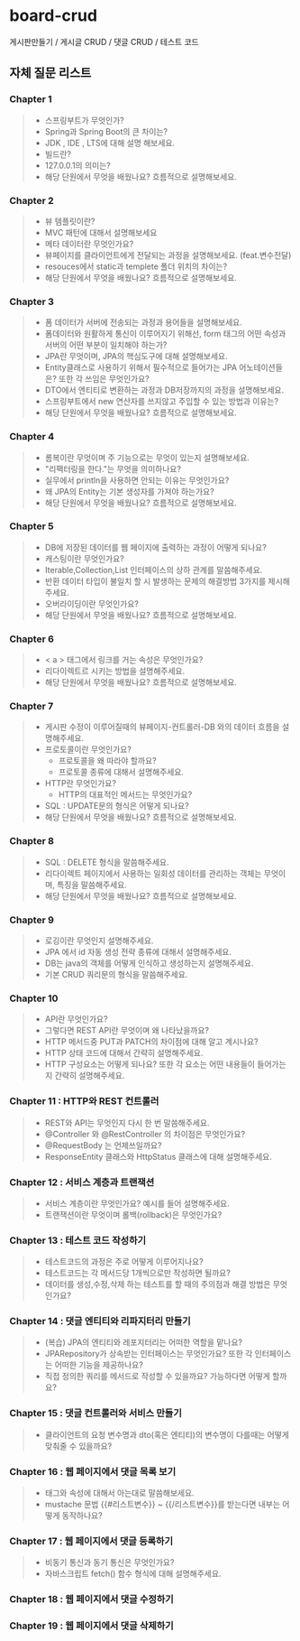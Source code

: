 # board-crud
게시판만들기 / 게시글 CRUD / 댓글 CRUD / 테스트 코드

## 자체 질문 리스트

### Chapter 1
> - 스프링부트가 무엇인가?
> - Spring과 Spring Boot의 큰 차이는?
> - JDK , IDE , LTS에 대해 설명 해보세요.
> - 빌드란?
> - 127.0.0.1의 의미는?
> - 해당 단원에서 무엇을 배웠나요? 흐름적으로 설명해보세요.

### Chapter 2
> - 뷰 템플릿이란?
> - MVC 패턴에 대해서 설명해보세요
> - 메타 데이터란 무엇인가요?
> - 뷰페이지를 클라이언트에게 전달되는 과정을 설명해보세요. (feat.변수전달)
> - resouces에서 static과 templete 폴더 위치의 차이는?
> - 해당 단원에서 무엇을 배웠나요? 흐름적으로 설명해보세요.

### Chapter 3
> - 폼 데이터가 서버에 전송되는 과정과 용어들을 설명해보세요.
> - 폼데이터와 원활하게 통신이 이루어지기 위해선, form 태그의 어떤 속성과 서버의 어떤 부분이 일치해야 하는가?
> - JPA란 무엇이며, JPA의 핵심도구에 대해 설명해보세요.
> - Entity클래스로 사용하기 위해서 필수적으로 들어가는 JPA 어노테이션들은? 또한 각 쓰임은 무엇인가요?
> - DTO에서 엔티티로 변환하는 과정과 DB저장까지의 과정을 설명해보세요.
> - 스프링부트에서 new 연산자를 쓰지않고 주입할 수 있는 방법과 이유는?
> - 해당 단원에서 무엇을 배웠나요? 흐름적으로 설명해보세요.

### Chapter 4
> - 롬복이란 무엇이며 주 기능으로는 무엇이 있는지 설명해보세요.
> - "리팩터링을 한다."는 무엇을 의미하나요?
> - 실무에서 println을 사용하면 안되는 이유는 무엇인가요?
> - 왜 JPA의 Entity는 기본 생성자를 가져야 하는가요?
> - 해당 단원에서 무엇을 배웠나요? 흐름적으로 설명해보세요.

### Chapter 5
> - DB에 저장된 데이터를 웹 페이지에 출력하는 과정이 어떻게 되나요?
> - 캐스팅이란 무엇인가요?
> - Iterable,Collection,List 인터페이스의 상하 관계를 말씀해주세요. 
> - 반환 데이터 타입이 불일치 할 시 발생하는 문제의 해결방법 3가지를 제시해주세요.
> - 오버라이딩이란 무엇인가요?
> - 해당 단원에서 무엇을 배웠나요? 흐름적으로 설명해보세요.

### Chapter 6
> - < a > 태그에서 링크를 거는 속성은 무엇인가요?
> - 리다이렉트르 시키는 방법을 설명해주세요.
> - 해당 단원에서 무엇을 배웠나요? 흐름적으로 설명해보세요.

### Chapter 7
> - 게시판 수정이 이루어질때의 뷰페이지-컨트롤러-DB 와의 데이터 흐름을 설명해주세요.
> - 프로토콜이란 무엇인가요?
>   - 프로토콜을 왜 따라야 할까요?
>   - 프로토콜 종류에 대해서 설명해주세요.
> - HTTP란 무엇인가요?
>   - HTTP의 대표적인 메서드는 무엇인가요?
> - SQL : UPDATE문의 형식은 어떻게 되나요?
> - 해당 단원에서 무엇을 배웠나요? 흐름적으로 설명해보세요.

### Chapter 8
> - SQL : DELETE 형식을 말씀해주세요.
> - 리다이렉트 페이지에서 사용하는 일회성 데이터를 관리하는 객체는 무엇이며, 특징을 말씀해주세요.
> - 해당 단원에서 무엇을 배웠나요? 흐름적으로 설명해보세요.

### Chapter 9
> - 로깅이란 무엇인지 설명해주세요.
> - JPA 에서 id 자동 생성 전략 종류에 대해서 설명해주세요.
> - DB는 java의 객체를 어떻게 인식하고 생성하는지 설명해주세요.
> - 기본 CRUD 쿼리문의 형식을 말씀해주세요.

### Chapter 10
> - API란 무엇인가요?
> - 그렇다면 REST API란 무엇이며 왜 나타났을까요?
> - HTTP 메서드중 PUT과 PATCH의 차이점에 대해 알고 계시나요?
> - HTTP 상태 코드에 대해서 간략히 설명해주세요.
> - HTTP 구성요소는 어떻게 되나요? 또한 각 요소는 어떤 내용들이 들어가는지 간략히 설명해주세요.

### Chapter 11 : HTTP와 REST 컨트롤러
> - REST와 API는 무엇인지 다시 한 번 말씀해주세요.
> - @Controller 와 @RestController 의 차이점은 무엇인가요?
> - @RequestBody 는 언제쓰일까요?
> - ResponseEntity 클래스와 HttpStatus 클래스에 대해 설명해주세요.

### Chapter 12 : 서비스 계층과 트랜잭션
> - 서비스 계층이란 무엇인가요? 예시를 들어 설명해주세요.
> - 트랜잭션이란 무엇이며 롤백(rollback)은 무엇인가요?

### Chapter 13 : 테스트 코드 작성하기
> - 테스트코드의 과정은 주로 어떻게 이루어지나요?
> - 테스트코드는 각 메서드당 1개씩으로만 작성하면 될까요?
> - 데이터를 생성,수정,삭제 하는 테스트를 할 때의 주의점과 해결 방법은 무엇인가요?

### Chapter 14 : 댓글 엔티티와 리파지터리 만들기
> - (복습) JPA의 엔티티와 레포지터리는 어떠한 역할을 맡나요?
> - JPARepository가 상속받는 인터페이스는 무엇인가요? 또한 각 인터페이스는 어떠한 기능을 제공하나요?
> - 직접 정의한 쿼리를 메서드로 작성할 수 있을까요? 가능하다면 어떻게 할까요?

### Chapter 15 : 댓글 컨트롤러와 서비스 만들기
> - 클라이언트의 요청 변수명과 dto(혹은 엔티티)의 변수명이 다를때는 어떻게 맞춰줄 수 있을까요?

### Chapter 16 : 웹 페이지에서 댓글 목록 보기
> - <div> 태그와 속성에 대해서 아는대로 말씀해보세요.
> - mustache 문법 {{#리스트변수}} ~ {{/리스트변수}}를 받는다면 내부는 어떻게 동작하나요?

### Chapter 17 : 웹 페이지에서 댓글 등록하기
> - 비동기 통신과 동기 통신은 무엇인가요?
> - 자바스크립트 fetch() 함수 형식에 대해 설명해주세요.

### Chapter 18 : 웹 페이지에서 댓글 수정하기

### Chapter 19 : 웹 페이지에서 댓글 삭제하기